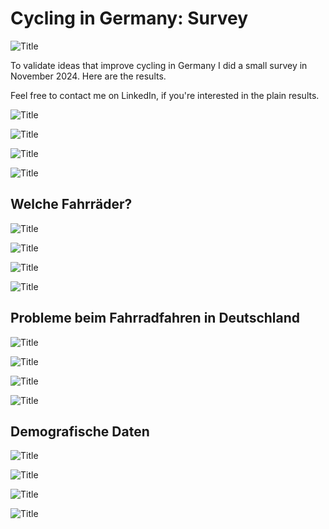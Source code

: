# Cycling in Germany: Survey

![](header.png?raw=true "Title")

To validate ideas that improve cycling in Germany I did a small survey in November 2024. Here are the results.

Feel free to contact me on LinkedIn, if you're interested in the plain results.

![](images/image0.png?raw=true "Title")

![](images/image1.png?raw=true "Title")

![](images/image2.png?raw=true "Title")

![](images/image3.png?raw=true "Title")

## Welche Fahrräder?

![](images/image4.png?raw=true "Title")

![](images/image5.png?raw=true "Title")

![](images/image6.png?raw=true "Title")

![](images/image7.png?raw=true "Title")

## Probleme beim Fahrradfahren in Deutschland

![](images/image8.png?raw=true "Title")

![](images/image9.png?raw=true "Title")

![](images/image10.png?raw=true "Title")

![](images/image11.png?raw=true "Title")

## Demografische Daten

![](images/image12.png?raw=true "Title")

![](images/image13.png?raw=true "Title")

![](images/image14.png?raw=true "Title")

![](images/image15.png?raw=true "Title")
